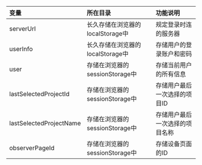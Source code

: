 | 变量 | 所在目录 | 功能说明 |
| :--- | :--- | :--- |
| serverUrl | 长久存储在浏览器的localStorage中 | 规定登录时连的服务器 |
| userInfo | 长久存储在浏览器的localStorage中 | 存储用户的登录账户和密码 |
| user | 存储在浏览器的sessionStorage中 | 存储当前用户的所有信息 |
| lastSelectedProjectId | 存储在浏览器的sessionStorage中 | 存储用户最后一次选择的项目ID |
| lastSelectedProjectName | 存储在浏览器的sessionStorage中 | 存储用户最后一次选择的项目名称 |
| observerPageId | 存储在浏览器的sessionStorage中 | 存储设备页面的ID |



